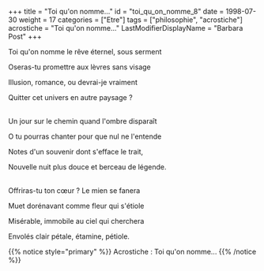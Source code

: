 +++
title = "Toi qu'on nomme..."
id = "toi_qu_on_nomme_8"
date = 1998-07-30
weight = 17
categories = ["Etre"]
tags = ["philosophie", "acrostiche"]
acrostiche = "Toi qu'on nomme..."
LastModifierDisplayName = "Barbara Post"
+++

Toi qu'on nomme le rêve éternel, sous serment

Oseras-tu promettre aux lèvres sans visage

Illusion, romance, ou devrai-je vraiment

Quitter cet univers en autre paysage ?

 \
Un jour sur le chemin quand l'ombre disparaît

O tu pourras chanter pour que nul ne l'entende

Notes d'un souvenir dont s'efface le trait,

Nouvelle nuit plus douce et berceau de légende.

 \
Offriras-tu ton cœur ? Le mien se fanera

Muet dorénavant comme fleur qui s'étiole

Misérable, immobile au ciel qui cherchera

Envolés clair pétale, étamine, pétiole.

{{% notice style="primary" %}}
Acrostiche : Toi qu'on nomme...
{{% /notice %}}
